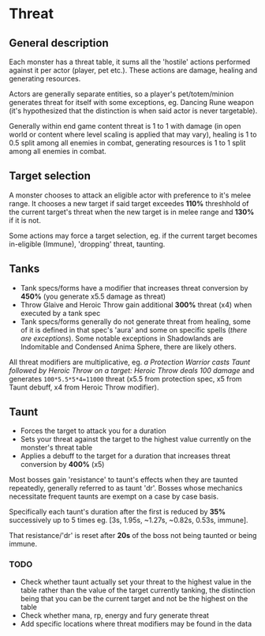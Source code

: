 # Threat

## General description

Each monster has a threat table, it sums all the 'hostile' actions performed against it per actor (player, pet etc.). These actions are damage, healing and generating resources.

Actors are generally separate entities, so a player's pet/totem/minion generates threat for itself with some exceptions, eg. Dancing Rune weapon (it's hypothesized that the distinction is when said actor is never targetable).

Generally within end game content threat is 1 to 1 with damage (in open world or content where level scaling is applied that may vary), healing is 1 to 0.5 split among all enemies in combat, generating resources is 1 to 1 split among all enemies in combat.

## Target selection

A monster chooses to attack an eligible actor with preference to it's melee range. It chooses a new target if said target exceedes **110%** threshhold of the current target's threat when the new target is in melee range and **130%** if it is not.

Some actions may force a target selection, eg. if the current target becomes in-eligible (Immune), 'dropping' threat, taunting.

## Tanks

- Tank specs/forms have a modifier that increases threat conversion by **450%** (you generate x5.5 damage as threat)
- Throw Glaive and Heroic Throw gain additional **300%** threat (x4) when executed by a tank spec
- Tank specs/forms generally do not generate threat from healing, some of it is defined in that spec's 'aura' and some on specific spells (*there are exceptions*). Some notable exceptions in Shadowlands are Indomitable and Condensed Anima Sphere, there are likely others.

All threat modifiers are multiplicative, eg. *a Protection Warrior casts Taunt followed by Heroic Throw on a target:
Heroic Throw deals 100 damage* and generates `100*5.5*5*4=11000` threat (x5.5 from protection spec, x5 from Taunt debuff, x4 from Heroic Throw modifier).

## Taunt

- Forces the target to attack you for a duration
- Sets your threat against the target to the highest value currently on the monster's threat table
- Applies a debuff to the target for a duration that increases threat conversion by **400%** (x5)

Most bosses gain 'resistance' to taunt's effects when they are taunted repeatedly, generally referred to as taunt 'dr'. Bosses whose mechanics necessitate frequent taunts are exempt on a case by case basis.

Specifically each taunt's duration after the first is reduced by **35%** successively up to 5 times eg. [3s, 1.95s, ~1.27s, ~0.82s, 0.53s, immune].

That resistance/'dr' is reset after **20s** of the boss not being taunted or being immune.

### TODO

- Check whether taunt actually set your threat to the highest value in the table rather than the value of the target currently tanking, the distinction being that you can be the current target and not be the highest on the table
- Check whether mana, rp, energy and fury generate threat
- Add specific locations where threat modifiers may be found in the data